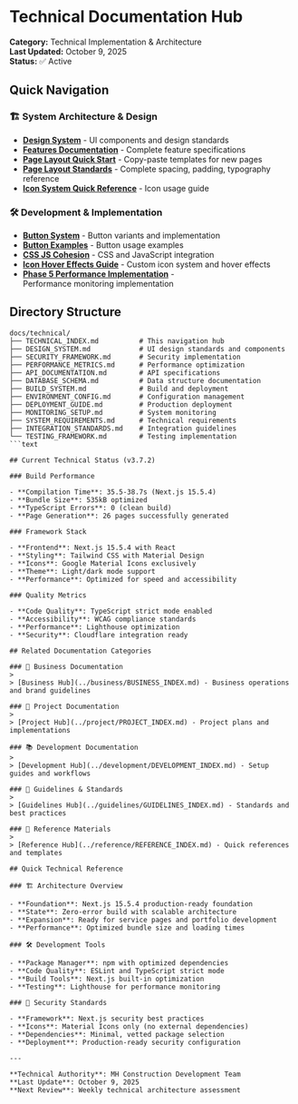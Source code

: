 # Technical Documentation Hub

**Category:** Technical Implementation & Architecture  
**Last Updated:** October 9, 2025  
**Status:** ✅ Active  

## Quick Navigation

### 🏗️ System Architecture & Design

- [**Design System**](./DESIGN_SYSTEM.md) - UI components and design standards
- [**Features Documentation**](./FEATURES.md) - Complete feature specifications
- [**Page Layout Quick Start**](./PAGE_LAYOUT_QUICK_START.md) - Copy-paste templates for new pages
- [**Page Layout Standards**](./PAGE_LAYOUT_STANDARDS.md) - Complete spacing, padding, typography reference
- [**Icon System Quick Reference**](./ICON_SYSTEM_QUICK_REFERENCE.md) - Icon usage guide

### 🛠️ Development & Implementation

- [**Button System**](./BUTTON_SYSTEM.md) - Button variants and implementation
- [**Button Examples**](./BUTTON_EXAMPLES.md) - Button usage examples
- [**CSS JS Cohesion**](./CSS_JS_COHESION.md) - CSS and JavaScript integration
- [**Icon Hover Effects Guide**](./ICON_HOVER_EFFECTS_GUIDE.md) - Custom icon system and hover effects
- [**Phase 5 Performance Implementation**](./PHASE_5_PERFORMANCE_IMPLEMENTATION.md) -  
  Performance monitoring implementation

## Directory Structure

```text
docs/technical/
├── TECHNICAL_INDEX.md          # This navigation hub
├── DESIGN_SYSTEM.md            # UI design standards and components
├── SECURITY_FRAMEWORK.md       # Security implementation
├── PERFORMANCE_METRICS.md      # Performance optimization
├── API_DOCUMENTATION.md        # API specifications
├── DATABASE_SCHEMA.md          # Data structure documentation
├── BUILD_SYSTEM.md             # Build and deployment
├── ENVIRONMENT_CONFIG.md       # Configuration management
├── DEPLOYMENT_GUIDE.md         # Production deployment
├── MONITORING_SETUP.md         # System monitoring
├── SYSTEM_REQUIREMENTS.md      # Technical requirements
├── INTEGRATION_STANDARDS.md    # Integration guidelines
└── TESTING_FRAMEWORK.md        # Testing implementation
```text

## Current Technical Status (v3.7.2)

### Build Performance

- **Compilation Time**: 35.5-38.7s (Next.js 15.5.4)
- **Bundle Size**: 535kB optimized
- **TypeScript Errors**: 0 (clean build)
- **Page Generation**: 26 pages successfully generated

### Framework Stack

- **Frontend**: Next.js 15.5.4 with React
- **Styling**: Tailwind CSS with Material Design
- **Icons**: Google Material Icons exclusively
- **Theme**: Light/dark mode support
- **Performance**: Optimized for speed and accessibility

### Quality Metrics

- **Code Quality**: TypeScript strict mode enabled
- **Accessibility**: WCAG compliance standards
- **Performance**: Lighthouse optimization
- **Security**: Cloudflare integration ready

## Related Documentation Categories

### 🏢 Business Documentation
>
> [Business Hub](../business/BUSINESS_INDEX.md) - Business operations and brand guidelines

### 📝 Project Documentation  
>
> [Project Hub](../project/PROJECT_INDEX.md) - Project plans and implementations

### 📚 Development Documentation
>
> [Development Hub](../development/DEVELOPMENT_INDEX.md) - Setup guides and workflows

### 📖 Guidelines & Standards
>
> [Guidelines Hub](../guidelines/GUIDELINES_INDEX.md) - Standards and best practices

### 📑 Reference Materials
>
> [Reference Hub](../reference/REFERENCE_INDEX.md) - Quick references and templates

## Quick Technical Reference

### 🏗️ Architecture Overview

- **Foundation**: Next.js 15.5.4 production-ready foundation
- **State**: Zero-error build with scalable architecture
- **Expansion**: Ready for service pages and portfolio development
- **Performance**: Optimized bundle size and loading times

### 🛠️ Development Tools

- **Package Manager**: npm with optimized dependencies
- **Code Quality**: ESLint and TypeScript strict mode
- **Build Tools**: Next.js built-in optimization
- **Testing**: Lighthouse for performance monitoring

### 🔐 Security Standards

- **Framework**: Next.js security best practices
- **Icons**: Material Icons only (no external dependencies)
- **Dependencies**: Minimal, vetted package selection
- **Deployment**: Production-ready security configuration

---

**Technical Authority**: MH Construction Development Team  
**Last Update**: October 9, 2025  
**Next Review**: Weekly technical architecture assessment
